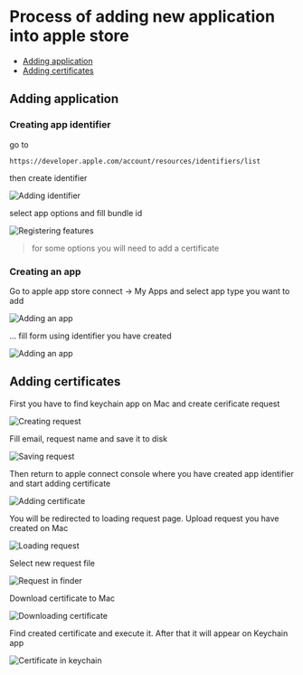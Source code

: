 # Process of adding new application into apple store 

- [Adding application](#adding-application)
- [Adding certificates](#adding-certificates)


## Adding application

### Creating app identifier
 go to 
```
https://developer.apple.com/account/resources/identifiers/list
```
then create identifier

![Adding identifier](https://github.com/vadim3678/AppStores/blob/master/images/ios/1.jpg)

select app options and fill bundle id

![Registering features](https://github.com/vadim3678/AppStores/blob/master/images/ios/2.jpg)

> for some options you will need to add a certificate

### Creating an app

Go to apple app store connect -> My Apps and select app type you want to add

![Adding an app](https://github.com/vadim3678/AppStores/blob/master/images/ios/3.jpg)

... fill form using identifier you have created

![Adding an app](https://github.com/vadim3678/AppStores/blob/master/images/ios/4.png)


## Adding certificates

First you have to find keychain app on Mac and create cerificate request

![Creating request](https://github.com/vadim3678/AppStores/blob/master/images/ios/cert_3.png)


Fill email, request name and save it to disk 

![Saving request](https://github.com/vadim3678/AppStores/blob/master/images/ios/cert_4.png)


Then return to apple connect console where you have created app identifier and start adding certificate

![Adding certificate](https://github.com/vadim3678/AppStores/blob/master/images/ios/cert_1.png)


You will be redirected to loading request page. Upload request you have created on Mac

![Loading request](https://github.com/vadim3678/AppStores/blob/master/images/ios/cert_2.png)


Select new request file

![Request in finder](https://github.com/vadim3678/AppStores/blob/master/images/ios/cert_5.png)


Download certificate to Mac

![Downloading certificate](https://github.com/vadim3678/AppStores/blob/master/images/ios/cert_6.png)


Find created certificate and execute it. After that it will appear on Keychain app

![Certificate in keychain](https://github.com/vadim3678/AppStores/blob/master/images/ios/cert_7.png)

